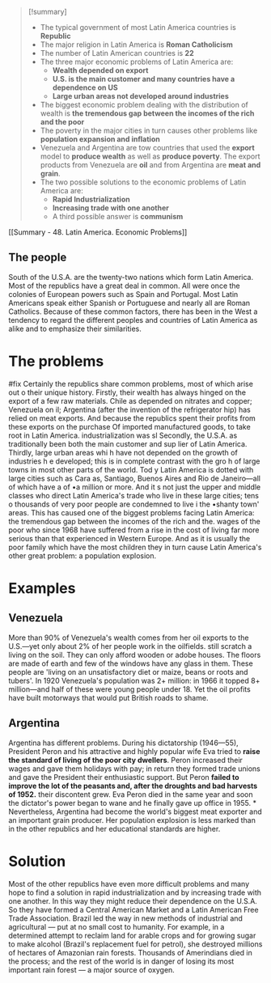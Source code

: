 > [!summary]
>
> - The typical government of most Latin America countries is **Republic**
> - The major religion in Latin America is **Roman Catholicism**
> - The number of Latin American countries is **22**
> - The three major economic problems of Latin America are:
>   - **Wealth depended on export**
>   - **U.S. is the main customer and many countries have a dependence on US**
>   - **Large urban areas not developed around industries**
> - The biggest economic problem dealing with the distribution of wealth is **the tremendous gap between the incomes of the rich and the poor**
> - The poverty in the major cities in turn causes other problems like **population expansion and inflation**
> - Venezuela and Argentina are tow countries that used the **export** model to **produce wealth** as well as **produce poverty**. The export products from Venezuela are **oil** and from Argentina are **meat and grain**.
> - The two possible solutions to the economic problems of Latin America are:
>   - **Rapid Industrialization**
>   - **Increasing trade with one another**
>   - A third possible answer is **communism**

[[Summary - 48. Latin America. Economic Problems]]

## The people

South of the U.S.A. are the twenty-two nations which form Latin America. Most of the republics have a great deal in common. All were once the colonies of European powers such as Spain and Portugal. Most Latin Americans speak either Spanish or Portuguese and nearly all are Roman Catholics. Because of these common factors, there has been in the West a tendency to regard the different peoples and countries of Latin America as alike and to emphasize their similarities.

# The problems

#fix
Certainly the republics share common problems, most of which arise out o their unique history. Firstly, their wealth has always hinged on the export of a few raw materials. Chile as depended on nitrates and copper; Venezuela on il; Argentina (after the invention of the refrigerator hip) has relied on meat exports. And because the republics spent their profits from these exports on the purchase Of imported manufactured goods, to take root in Latin America. industrialization was sl Secondly, the U.S.A. as traditionally been both the main customer and sup lier of Latin America. Thirdly, large urban areas whi h have not depended on the growth of industries h e developed; this is in complete contrast with the gro h of large towns in most other parts of the world. Tod y Latin America is dotted with large cities such as Cara as, Santiago, Buenos Aires and Rio de Janeiro—all of which have a of •a million or more. And it s not just the upper and middle classes who direct Latin America's trade who live in these large cities; tens o thousands of very poor people are condemned to live i the •shanty town' areas. This has caused one of the biggest problems facing Latin America: the tremendous gap between the incomes of the rich and the. wages of the poor who since 1968 have suffered from a rise in the cost of living far more serious than that experienced in Western Europe. And as it is usually the poor family which have the most children they in turn cause Latin America's other great problem: a population explosion.

# Examples

## Venezuela

More than 90% of Venezuela's wealth comes from her oil exports to the U.S.—yet only about 2% of her people work in the oilfields. still scratch a living on the soil. They can only afford wooden or adobe houses. The floors are made of earth and few of the windows have any glass in them. These people are 'living on an unsatisfactory diet or maize, beans or roots and tubers'. In 1920 Venezuela's population was 2+ million: in 1966 it topped 8+ million—and half of these were young people under 18. Yet the oil profits have built motorways that would put British roads to shame.

## Argentina

Argentina has different problems. During his dictatorship (1946—55), President Peron and his attractive and highly popular wife Eva tried to **raise the standard of living of the poor city dwellers**. Peron increased their wages and gave them holidays with pay; in return they formed trade unions and gave the President their enthusiastic support. But Peron **failed to improve the lot of the peasants and, after the droughts and bad harvests of 1952.** their discontent grew. Eva Peron died in the same year and soon the dictator's power began to wane and he finally gave up office in 1955. \* Nevertheless, Argentina had become the world's biggest meat exporter and an important grain producer. Her population explosion is less marked than in the other republics and her educational standards are higher.

# Solution

Most of the other republics have even more difficult problems and many hope to find a solution in rapid industrialization and by increasing trade with one another. In this way they might reduce their dependence on the U.S.A. So they have formed a Central American Market and a Latin American Free Trade Association. Brazil led the way in new methods of industrial and agricultural — put at no small cost to humanity. For example, in a determined attempt to reclaim land for arable crops and for growing sugar to make alcohol (Brazil's replacement fuel for petrol), she destroyed millions of hectares of Amazonian rain forests. Thousands of Amerindians died in the process; and the rest of the world is in danger of losing its most important rain forest — a major source of oxygen.
